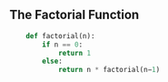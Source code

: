 ## The Factorial Function
```python
    def factorial(n): 
        if n == 0:
            return 1 
        else:
            return n * factorial(n−1)
```